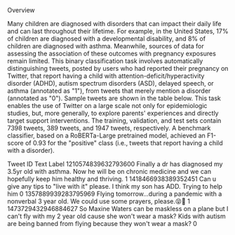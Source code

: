 Overview

Many children are diagnosed with disorders that can impact their daily life and can last throughout their lifetime. For example, in the United States, 17% of children are diagnosed with a developmental disability, and 8% of children are diagnosed with asthma. Meanwhile, sources of data for assessing the association of these outcomes with pregnancy exposures remain limited. This binary classification task involves automatically distinguishing tweets, posted by users who had reported their pregnancy on Twitter, that report having a child with attention-deficit/hyperactivity disorder (ADHD), autism spectrum disorders (ASD), delayed speech, or asthma (annotated as "1"), from tweets that merely mention a disorder (annotated as "0"). Sample tweets are shown in the table below. This task enables the use of Twitter on a large scale not only for epidemiologic studies, but, more generally, to explore parents' experiences and directly target support interventions. The training, validation, and test sets contain 7398 tweets, 389 tweets, and 1947 tweets, respectively. A benchmark classifier, based on a RoBERTa-Large pretrained model, achieved an F1-score of 0.93 for the "positive" class (i.e., tweets that report having a child with a disorder). 

Tweet ID	Text	Label
1210574839632793600	Finally a dr has diagnosed my 3.5yr old with asthma. Now he will be on chronic medicine and we can hopefully keep him healthy and thriving.	1
1418466938389352451	Can u give any tips to "live with it" please. I think my son has ADD. Trying to help him	0
1357889939283795969	Flying tomorrow...during a pandemic with a nonverbal 3 year old. We could use some prayers, please.😝🥴	1
1473729432946884627	So Maxine Waters can be maskless on a plane but I can't fly with my 2 year old cause she won't wear a mask? Kids with autism are being banned from flying because they won't wear a mask?	0
